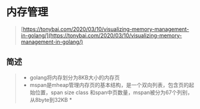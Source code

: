 # 内存管理

> [https://tonybai.com/2020/03/10/visualizing-memory-management-in-golang/](https://tonybai.com/2020/03/10/visualizing-memory-management-in-golang/)

## 简述

> * golang将内存划分为8KB大小的内存页
> * mspan是mheap管理内存页的基本结构，是一个双向列表，包含页的起始位置，span size class 和span中页数量，mspan被分为67个列别，从8byte到32KB
>   \*



